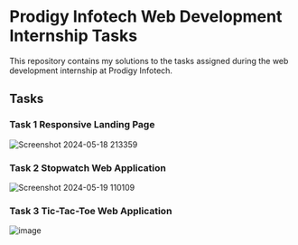 # Prodigy Infotech Web Development Internship Tasks

This repository contains my solutions to the tasks assigned during the web development internship at Prodigy Infotech.

## Tasks

### Task 1 Responsive Landing Page
![Screenshot 2024-05-18 213359](https://github.com/ChandiniRegulapati/PRODIGY-INFOTECH_TASKS/assets/159464185/492ba0f3-e60f-48b5-bc45-669ff9f285d5)
### Task 2 Stopwatch Web Application
![Screenshot 2024-05-19 110109](https://github.com/ChandiniRegulapati/PRODIGY-INFOTECH_TASKS/assets/159464185/e09a895b-a317-4498-a29b-d059c2e09c9a)
### Task 3 Tic-Tac-Toe Web Application
![image](https://github.com/ChandiniRegulapati/PRODIGY-INFOTECH_TASKS/assets/159464185/ac612085-399b-47f9-a0d2-618c84c1521e)
